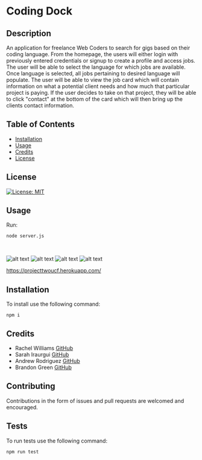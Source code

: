 # Coding Dock

## Description 
An application for freelance Web Coders to search for gigs based on their coding language. From the homepage, the users will either login with previously entered credentials or signup to create a profile and access jobs. The user will be able to select the language for which jobs are available. Once language is selected, all jobs pertaining to desired language will populate. The user will be able to view the job card which will contain information on what a potential client needs and how much that particular project is paying. If the user decides to take on that project, they will be able to click "contact" at the bottom of the card which will then bring up the clients contact information.

## Table of Contents

* [Installation](#installation)
* [Usage](#usage)
* [Credits](#credits)
* [License](#license)

## License

[![License: MIT](https://img.shields.io/badge/License-MIT-yellow.svg)](https://opensource.org/licenses/MIT)



## Usage 

Run: <pre><code>node server.js</pre></code><br>

![alt text](\assets\images\sssignup.png)
![alt text](\assets\images\ssmembers.png)
![alt text](\assets\images\sscontact.png)
![alt text](\assets\images\aboutus.png)


https://projecttwoucf.herokuapp.com/



## Installation


To install use the following command:<br>
<pre><code>npm i</pre></code>

## Credits


* Rachel Williams [GitHub](https://github.com/raych84)<br>
* Sarah Iraurgui  [GitHub](https://github.com/irasar)<br>
* Andrew Rodriguez [GitHub](https://github.com/andrewrb22)<br>
* Brandon Green [GitHub](https://github.com/BrandonGreenOAB)




## Contributing


Contributions in the form of issues and pull requests are welcomed and encouraged.

## Tests

To run tests use the following command:

<pre><code>npm run test</pre></code><br>

